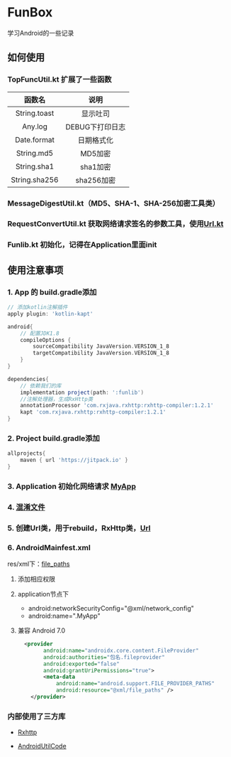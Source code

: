 # FunBox

学习Android的一些记录

## 如何使用


### TopFuncUtil.kt 扩展了一些函数

| 函数名  | 说明 |
|:-:| :-: |
| String.toast | 显示吐司 |
| Any.log | DEBUG下打印日志 |
| Date.format | 日期格式化 |
| String.md5 | MD5加密 |
| String.sha1| sha1加密 |
| String.sha256| sha256加密 |

### MessageDigestUtil.kt（MD5、SHA-1、SHA-256加密工具类）

### RequestConvertUtil.kt 获取网络请求签名的参数工具，使用[Url.kt](https://github.com/wlDayDayUp/FunBox/blob/master/app/src/main/java/com/wl1217/funbox/Url.kt)

### Funlib.kt 初始化，记得在Application里面init

## 使用注意事项

### 1. App 的 build.gradle添加 

```groovy
// 添加kotlin注解插件
apply plugin: 'kotlin-kapt'

android{
    // 配置JDK1.8
    compileOptions {
        sourceCompatibility JavaVersion.VERSION_1_8
        targetCompatibility JavaVersion.VERSION_1_8
    }
}

dependencies{
    // 依赖我们的库
    implementation project(path: ':funlib')
    //注解处理器，生成RxHttp类
    annotationProcessor 'com.rxjava.rxhttp:rxhttp-compiler:1.2.1'
    kapt 'com.rxjava.rxhttp:rxhttp-compiler:1.2.1'
}
```

### 2. Project build.gradle添加
```groovy
allprojects{
    maven { url 'https://jitpack.io' }
}
```

### 3. Application 初始化网络请求 [MyApp](https://github.com/wlDayDayUp/FunBox/blob/master/app/src/main/java/com/wl1217/funbox/MyApp.java)

### 4. [混淆文件](https://github.com/wlDayDayUp/FunBox/blob/master/app/proguard-rules.pro)

### 5. 创建Url类，用于rebuild，RxHttp类，[Url](https://github.com/wlDayDayUp/FunBox/blob/master/app/src/main/java/com/wl1217/funbox/Url.kt) 

### 6. AndroidMainfest.xml

res/xml下：[file_paths](https://github.com/wlDayDayUp/FunBox/tree/master/app/src/main/res/xml)
  
1. 添加相应权限

2. application节点下
    - android:networkSecurityConfig="@xml/network_config"
    - android:name=".MyApp"
3. 兼容 Android 7.0 
    ```xml
      <provider
            android:name="androidx.core.content.FileProvider"
            android:authorities="包名.fileprovider"
            android:exported="false"
            android:grantUriPermissions="true">
            <meta-data
                android:name="android.support.FILE_PROVIDER_PATHS"
                android:resource="@xml/file_paths" />
        </provider>
    ```
    

### 内部使用了三方库
 
- [Rxhttp](https://github.com/liujingxing/RxHttp)

- [AndroidUtilCode](https://github.com/Blankj/AndroidUtilCode)
